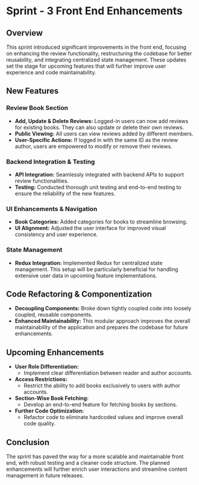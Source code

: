# Sprint - 3 Front End Enhancements

## Overview
This sprint introduced significant improvements in the front end, focusing on enhancing the review functionality, restructuring the codebase for better reusability, and integrating centralized state management. These updates set the stage for upcoming features that will further improve user experience and code maintainability.

## New Features

### Review Book Section
- **Add, Update & Delete Reviews:** Logged-in users can now add reviews for existing books. They can also update or delete their own reviews.
- **Public Viewing:** All users can view reviews added by different members.
- **User-Specific Actions:** If logged in with the same ID as the review author, users are empowered to modify or remove their reviews.

### Backend Integration & Testing
- **API Integration:** Seamlessly integrated with backend APIs to support review functionalities.
- **Testing:** Conducted thorough unit testing and end-to-end testing to ensure the reliability of the new features.

### UI Enhancements & Navigation
- **Book Categories:** Added categories for books to streamline browsing.
- **UI Alignment:** Adjusted the user interface for improved visual consistency and user experience.

### State Management
- **Redux Integration:** Implemented Redux for centralized state management. This setup will be particularly beneficial for handling extensive user data in upcoming feature implementations.

## Code Refactoring & Componentization
- **Decoupling Components:** Broke down tightly coupled code into loosely coupled, reusable components.
- **Enhanced Maintainability:** This modular approach improves the overall maintainability of the application and prepares the codebase for future enhancements.

## Upcoming Enhancements

- **User Role Differentiation:**
  - Implement clear differentiation between reader and author accounts.
- **Access Restrictions:**
  - Restrict the ability to add books exclusively to users with author accounts.
- **Section-Wise Book Fetching:**
  - Develop an end-to-end feature for fetching books by sections.
- **Further Code Optimization:**
  - Refactor code to eliminate hardcoded values and improve overall code quality.

## Conclusion
The sprint has paved the way for a more scalable and maintainable front end, with robust testing and a cleaner code structure. The planned enhancements will further enrich user interactions and streamline content management in future releases.
